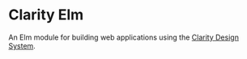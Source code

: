Clarity Elm
===========

An Elm module for building web applications using the [Clarity Design System](https://vmware.github.io/clarity/).
